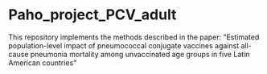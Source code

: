 # Paho_project_PCV_adult

This repository implements the methods described in the paper: "Estimated population-level impact of pneumococcal conjugate vaccines against all-cause pneumonia mortality among unvaccinated age groups in five Latin American countries"


